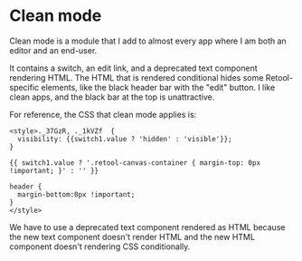 # Clean mode

Clean mode is a module that I add to almost every app where I am both an editor and an end-user. 

It contains a switch, an edit link, and a deprecated text component rendering HTML. The HTML that is rendered conditional hides some Retool-specific elements, like the black header bar with the "edit" button. I like clean apps, and the black bar at the top is unattractive. 

For reference, the CSS that clean mode applies is:
```
<style>._37GzR, ._1kVZf  {
  visibility: {{switch1.value ? 'hidden' : 'visible'}};
} 

{{ switch1.value ? '.retool-canvas-container { margin-top: 0px !important; }' : '' }}

header {
  margin-bottom:0px !important;
}
</style>
```

We have to use a deprecated text component rendered as HTML because the new text component doesn't render HTML and the new HTML component doesn't rendering CSS conditionally.

